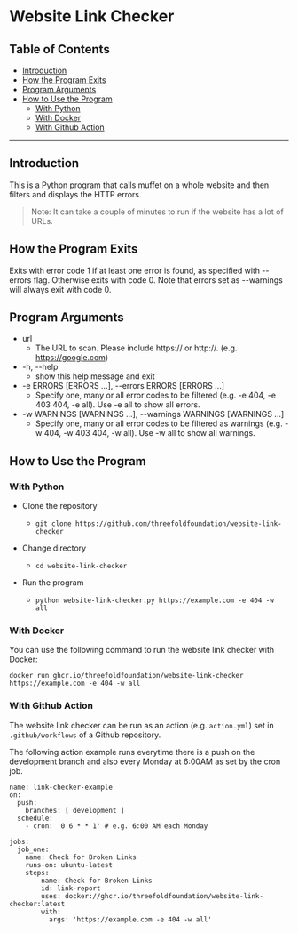 <h1> Website Link Checker </h1>

<h2> Table of Contents </h2>

- [Introduction](#introduction)
- [How the Program Exits](#how-the-program-exits)
- [Program Arguments](#program-arguments)
- [How to Use the Program](#how-to-use-the-program)
  - [With Python](#with-python)
  - [With Docker](#with-docker)
  - [With Github Action](#with-github-action)

***

## Introduction

This is a Python program that calls muffet on a whole website and then filters and displays the HTTP errors.

> Note: It can take a couple of minutes to run if the website has a lot of URLs.

## How the Program Exits

Exits with error code 1 if at least one error is found, as specified with --errors
flag. Otherwise exits with code 0. Note that errors set as --warnings will always exit with code 0.

## Program Arguments

* url
  * The URL to scan. Please include https:// or http://. (e.g. https://google.com)
* -h, --help            
  * show this help message and exit
* -e ERRORS [ERRORS ...], --errors ERRORS [ERRORS ...]
  * Specify one, many or all error codes to be filtered (e.g. -e 404, -e 403 404, -e all). Use -e all to show all errors.
* -w WARNINGS [WARNINGS ...], --warnings WARNINGS [WARNINGS ...]
  * Specify one, many or all error codes to be filtered as warnings (e.g. -w 404, -w 403 404, -w all). Use -w all to show all warnings.

## How to Use the Program

### With Python

* Clone the repository
  * ```
    git clone https://github.com/threefoldfoundation/website-link-checker
    ```
* Change directory
  * ```
    cd website-link-checker
    ```
* Run the program
  * ```
    python website-link-checker.py https://example.com -e 404 -w all
    ```

### With Docker

You can use the following command to run the website link checker with Docker:

```
docker run ghcr.io/threefoldfoundation/website-link-checker https://example.com -e 404 -w all
```

### With Github Action

The website link checker can be run as an action (e.g. `action.yml`) set in `.github/workflows` of a Github repository.

The following action example runs everytime there is a push on the development branch and also every Monday at 6:00AM as set by the cron job.

```
name: link-checker-example
on:
  push:
    branches: [ development ]
  schedule:
    - cron: '0 6 * * 1' # e.g. 6:00 AM each Monday

jobs:
  job_one:
    name: Check for Broken Links
    runs-on: ubuntu-latest
    steps:
      - name: Check for Broken Links
        id: link-report
        uses: docker://ghcr.io/threefoldfoundation/website-link-checker:latest
        with:
          args: 'https://example.com -e 404 -w all'
```

